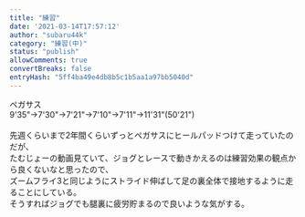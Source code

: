 ```yaml
---
title: "練習"
date: '2021-03-14T17:57:12'
author: "subaru44k"
category: "練習(中)"
status: "publish"
allowComments: true
convertBreaks: false
entryHash: "5ff4ba49e4db8b5c1b5aa1a97bb5040d"
---
```

ペガサス<br>
9'35"→7'30"→7'21"→7'10"→7'11"→11'31"(50'21")<br>
<br>
先週くらいまで2年間くらいずっとペガサスにヒールパッドつけて走っていたのだが、<br>
たむじょーの動画見ていて、ジョグとレースで動きかえるのは練習効果の観点から良くないなと思ったので、<br>
ズームフライ3と同じようにストライド伸ばして足の裏全体で接地するように走ることにしている。<br>
そうすればジョグでも腿裏に疲労貯まるので良いような気がする。
